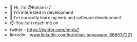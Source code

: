 - 👋 Hi, I’m @Rohans-7
- 👀 I’m interested in development
- 🌱 I’m currently learning web and software development
- 📫 You can reach me on
- twitter   - https://twitter.com/imrds7
- linkedin  - www.linkedin.com/in/rohan-sonawane-866637221

<!---
Rohans-7/Rohans-7 is a ✨ special ✨ repository because its `README.md` (this file) appears on your GitHub profile.
You can click the Preview link to take a look at your changes.
--->

